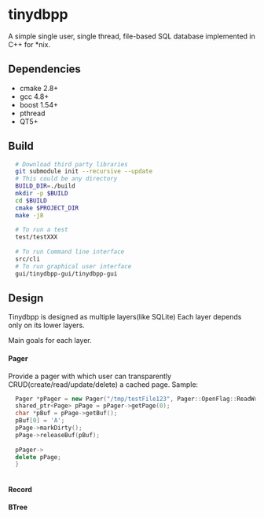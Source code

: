# tinydbpp
A simple single user, single thread, file-based SQL database implemented in C++ for *nix.

## Dependencies
  - cmake 2.8+
  - gcc 4.8+
  - boost 1.54+
  - pthread
  - QT5+

## Build

```bash
  # Download third party libraries
  git submodule init --recursive --update
  # This could be any directory
  BUILD_DIR=./build
  mkdir -p $BUILD
  cd $BUILD
  cmake $PROJECT_DIR
  make -j8
  
  # To run a test
  test/testXXX
  
  # To run Command line interface
  src/cli
  # To run graphical user interface
  gui/tinydbpp-gui/tinydbpp-gui
```

## Design
Tinydbpp is designed as multiple layers(like SQLite)
Each layer depends only on its lower layers.

Main goals for each layer.
#### Pager 
Provide a pager with which user can transparently CRUD(create/read/update/delete) a cached page.
Sample:
```c++
  Pager *pPager = new Pager("/tmp/testFile123", Pager::OpenFlag::ReadWrite);
  shared_ptr<Page> pPage = pPager->getPage(0);
  char *pBuf = pPage->getBuf();
  pBuf[0] = 'A';
  pPage->markDirty();
  pPage->releaseBuf(pBuf);
  
  pPager->
  delete pPage;
  }
    
```

#### Record
#### BTree
    
